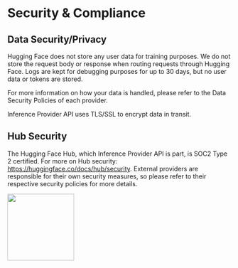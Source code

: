 # Security & Compliance

## Data Security/Privacy

Hugging Face does not store any user data for training purposes. We do not store the request body or response when routing requests through Hugging Face. Logs are kept for debugging purposes for up to 30 days, but no user data or tokens are stored.

For more information on how your data is handled, please refer to the Data Security Policies of each provider.

Inference Provider API uses TLS/SSL to encrypt data in transit.

## Hub Security

The Hugging Face Hub, which Inference Provider API is part, is SOC2 Type 2 certified. For more on Hub security: https://huggingface.co/docs/hub/security. External providers are responsible for their own security measures, so please refer to their respective security policies for more details.

<img width="150" src="https://huggingface.co/datasets/huggingface/documentation-images/resolve/main/hub/security-soc-1.jpg">
